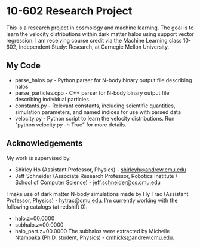 10-602 Research Project
=======================

This is a research project in cosmology and machine learning. 
The goal is to learn the velocity distributions within dark matter halos using support vector regression. 
I am receiving course credit via the Machine Learning class 10-602, Independent Study: Research, at Carnegie Mellon University.

My Code
-------

*   parse_halos.py - Python parser for N-body binary output file describing halos 
*   parse_particles.cpp - C++ parser for N-body binary output file describing individual particles
*   constants.py - Relevant constants, including scientific quantities, simulation parameters, and named indices for use with parsed data     		      
*   velocity.py - Python script to learn the velocity distributions. Run "python velocity.py -h True" for more details.

Acknowledgements
----------------

My work is supervised by:

*   Shirley Ho (Assistant Professor, Physics) - shirleyh@andrew.cmu.edu
*   Jeff Schneider (Associate Research Professor, Robotics Institute / School of Computer Science) - jeff.schneider@cs.cmu.edu

I make use of dark matter N-body simulations made by Hy Trac (Assistant Professor, Physics) - hytrac@cmu.edu.
I'm currently working with the following catalogs (at redshift 0):
*    halo.z=00.0000
*    subhalo.z=00.0000
*    halo_part.z=00.0000
The subhalos were extracted by Michelle Ntampaka (Ph.D. student, Physics) - cmhicks@andrew.cmu.edu.